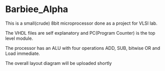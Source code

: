 # Barbiee_Alpha

This is a small(crude) 8bit microprocessor done as a project for VLSI lab.

The VHDL files are self explanatory and PC(Program Counter) is the top level module.

The processor has an ALU with four operations ADD, SUB, bitwise OR and Load immediate.

The overall layout diagram will be uploaded shortly
